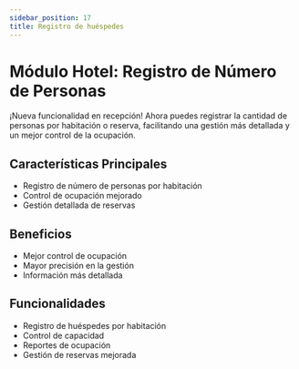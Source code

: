 ```yaml
---
sidebar_position: 17
title: Registro de huéspedes
---
```


# Módulo Hotel: Registro de Número de Personas

¡Nueva funcionalidad en recepción! Ahora puedes registrar la cantidad de personas por habitación o reserva, facilitando una gestión más detallada y un mejor control de la ocupación.

## Características Principales

- Registro de número de personas por habitación
- Control de ocupación mejorado
- Gestión detallada de reservas

## Beneficios

- Mejor control de ocupación
- Mayor precisión en la gestión
- Información más detallada

## Funcionalidades

- Registro de huéspedes por habitación
- Control de capacidad
- Reportes de ocupación
- Gestión de reservas mejorada 